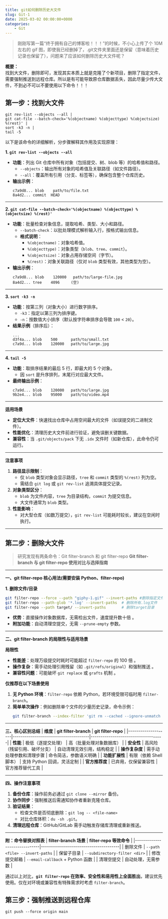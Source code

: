 ```yaml
---
title: git如何删除历史大文件
slug: Git-1
date: 2025-03-02 00:00:00+0000
categories:
    - Git
---
```


> 刚刚写第一篇“终于拥有自己的博客啦！！！”的时候，不小心上传了个 10M 左右的 gif 图，即使我已经删掉了，.git文件夹里面还是保留（意味着历史记录也保留了），问题来了应该如何删除历史大文件呢？

**概要：**  
找到大文件，删除即可，发现其实本质上就是克隆了个新项目，删除了指定文件，需要强制推送到远程仓库。所以是有可能导致原仓库数据丢失，因此尽量少传大文件，不到必不可以不要使用以下命令！！！

## 第一步：找到大文件

```Shell
git rev-list --objects --all | 
git cat-file --batch-check='%(objectname) %(objecttype) %(objectsize) %(rest)' | 
sort -k3 -n | 
tail -5
```
以下是该命令的详细解析，分步骤解释其作用及实现原理：

**1. `git rev-list --objects --all`**
- **功能**：列出 Git 仓库中所有对象（包括提交、树、blob 等）的哈希值和路径。
  - `--objects`：输出所有对象的哈希值及关联路径（如文件路径）。
  - `--all`：覆盖所有引用（分支、标签等），确保包含整个仓库历史。
- **输出示例**：
  ```
  c7a9d8... blob    path/to/file.txt
  8a4d2... commit  HEAD
  ```

---

**2. `git cat-file --batch-check='%(objectname) %(objecttype) %(objectsize) %(rest)'`**
- **功能**：批量检查对象信息，提取哈希、类型、大小和路径。
  - `--batch-check`：以批处理模式解析输入行，按格式输出信息。
  - **格式说明**：
    - `%(objectname)`：对象哈希值。
    - `%(objecttype)`：对象类型（`blob`、`tree`、`commit`）。
    - `%(objectsize)`：对象占用存储空间（字节）。
    - `%(rest)`：对象关联路径（仅对 `blob` 类型有效，其他类型为空）。
- **输出示例**：
  ```
  c7a9d8... blob    120000   path/to/large-file.jpg
  8a4d2... tree    4096     (空)
  ```

---

**3. `sort -k3 -n`**
- **功能**：按第三列（对象大小）进行数字排序。
  - `-k3`：指定以第三列为排序键。
  - `-n`：按数值大小排序（默认按字符串排序会导致 `100` < `20`）。
- **结果示例**（排序后）：
  ```
  ...  
  d3f4a... blob    500      path/to/small.txt
  c7a9d... blob    120000   path/to/large.jpg
  ```

---

**4. `tail -5`**
- **功能**：取排序结果的最后 5 行，即最大的 5 个对象。
  - 因 `sort` 是升序排列，末尾行对应最大文件。
- **最终输出示例**：
  ```
  c7a9d... blob    120000   path/to/large.jpg
  9b2e4... blob    95000    path/to/video.mp4
  ```

---

**适用场景**
- **定位大文件**：快速找出仓库中占用空间最大的文件（如误提交的二进制文件）。
- **性能优化**：清理历史大文件前进行验证，避免误删关键数据。
- **兼容性**：当 `.git/objects/pack` 下无 `.idx` 文件时（如新仓库），此命令仍可运行。

---

**注意事项**
1. **路径显示限制**：
   - 仅 `blob` 类型对象会显示路径，`tree` 和 `commit` 类型的 `%(rest)` 列为空。
   - 需结合 `git log` 或 `git rev-list` 追溯具体提交记录。
2. **对象类型区分**：
   - `blob` 为文件内容，`tree` 为目录结构，`commit` 为提交信息。
   - 大文件通常为 `blob` 类型。
3. **性能影响**：
   - 对大型仓库（如数万提交），`git rev-list` 可能耗时较长，建议在空闲时执行。

---

## 第二步：删除大文件
> 研究发现有两条命令：Git filter-branch 和 git filter-repo
**Git filter-branch 与 git filter-repo 使用对比与选择指南**
---

**一、git filter-repo 核心用法(需要安装 Python、filter-repo)**

**1. 删除文件/目录**
```bash
git filter-repo --force --path "giphy-1.gif" --invert-paths #删除指定文件
git filter-repo --path-glob '*.log' --invert-paths  # 删除所有.log文件
git filter-repo --path target/ --invert-paths       # 删除target目录
```
- **优势**：直接操作对象数据库，无需检出文件，速度提升数十倍 。  
- **附加功能**：自动清理空提交，无需 `--prune-empty` 参数。

---

**二、git filter-branch 的局限性与适用场景**

**局限性**
- **性能差**：处理万级提交时耗时可能超过 `filter-repo` 的 100 倍 。  
- **操作复杂**：需手动处理引用残留（如 `.git/refs/original`）和强制推送 。  
- **兼容性问题**：可能破坏 `git replace` 或 `grafts` 机制 。

**仅推荐在以下场景使用**
1. **无 Python 环境**：`filter-repo` 依赖 Python，若环境受限可临时用 `filter-branch`。  
2. **简单单次操作**：例如删除单个文件的少量历史记录，命令示例：  
   ```bash
   git filter-branch --index-filter 'git rm --cached --ignore-unmatch secret.txt' --prune-empty --tag-name-filter cat -- --all
   ```

---

**三、核心区别总结**
| **维度**          | **git filter-branch**               | **git filter-repo**               |
|--------------------|--------------------------------------|------------------------------------|
| **性能**           | 极低（逐提交处理）        | 高（批量处理对象数据库） |
| **安全性**         | 高风险（残留引用、破坏分支）   | 自动清理无效引用，结构稳定   |
| **操作复杂度**     | 需手动处理参数和清理步骤       | 命令简洁，参数语义明确       |
| **功能扩展性**     | 有限（依赖 Shell 脚本）        | 支持 Python 回调，灵活定制  |
| **官方推荐度**     | 已弃用，仅保留兼容性      | 官方推荐替代工具        |

---

**四、操作注意事项**
1. **备份仓库**：操作前务必通过 `git clone --mirror` 备份。  
2. **协作同步**：强制推送后需通知协作者重新克隆仓库。  
3. **验证结果**：  
   - 检查文件是否彻底删除：`git log -- <file-name>`  
   - 对比仓库体积：`du -sh .git`。  
4. **清理远程仓库**：GitHub/GitLab 需手动触发存储库清理或重新推送。

---

**附：命令替换对照表**
| **filter-branch 场景**       | **filter-repo 等效命令**              |
|------------------------------|---------------------------------------|
| 删除文件                     | `--path <file> --invert-paths`        |
| 保留子目录                   | `--subdirectory-filter <dir>`        |
| 修改提交邮箱                 | `--email-callback` + Python 函数      |
| 清理空提交                   | 自动处理，无需参数                    |

通过以上对比，**`git filter-repo` 在效率、安全性和易用性上全面胜出**，建议优先使用。仅在对环境或兼容性有特殊需求时考虑 `filter-branch`。

## 第三步：强制推送到远程仓库
```base
git push --force origin main
```